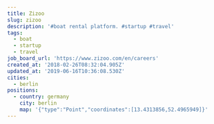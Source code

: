 ```yaml
---
title: Zizoo
slug: zizoo
description: '#boat rental platform. #startup #travel'
tags:
  - boat
  - startup
  - travel
job_board_url: 'https://www.zizoo.com/en/careers'
created_at: '2018-02-26T08:32:04.905Z'
updated_at: '2019-06-16T10:36:08.530Z'
cities:
  - berlin
positions:
  - country: germany
    city: berlin
    map: '{"type":"Point","coordinates":[13.4313856,52.4965949]}'
---
```


